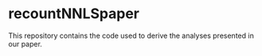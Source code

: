 # recountNNLSpaper

This repository contains the code used to derive the analyses presented in our paper.